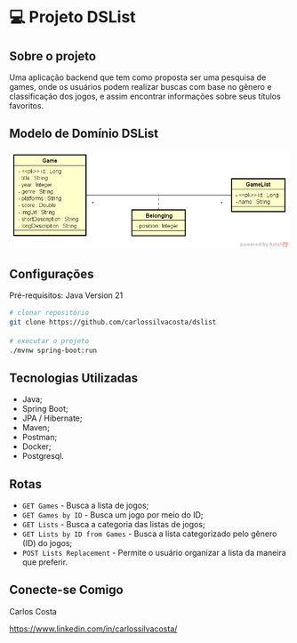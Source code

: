 # :computer: Projeto DSList

## Sobre o projeto
Uma aplicação backend que tem como proposta ser uma pesquisa de games, onde os usuários podem realizar buscas com base no gênero e classificação dos jogos, e assim encontrar informações sobre seus títulos favoritos.

## Modelo de Domínio DSList

![Modelo de domínio DSList](https://raw.githubusercontent.com/devsuperior/java-spring-dslist/main/resources/dslist-model.png)

## Configurações
Pré-requisitos: Java Version 21

```bash
# clonar repositório
git clone https://github.com/carlossilvacosta/dslist

# executar o projeto
./mvnw spring-boot:run
```
## Tecnologias Utilizadas
- Java;
- Spring Boot;
- JPA / Hibernate;
- Maven;
- Postman;
- Docker;
- Postgresql.

## Rotas

- `GET Games` - Busca a lista de jogos;
- `GET Games by ID` - Busca um jogo por meio do ID;
- `GET Lists` - Busca a categoria das listas de jogos;
- `GET Lists by ID from Games` - Busca a lista categorizado pelo gênero (ID) do jogos;
- `POST Lists Replacement` - Permite o usuário organizar a lista da maneira que preferir.

## Conecte-se Comigo

Carlos Costa

https://www.linkedin.com/in/carlossilvacosta/
